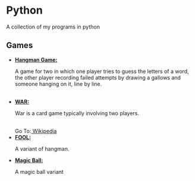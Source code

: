 # Python
A collection of my programs in python

<h2>Games</h2>

<ul>
  <li>
    <a href="MyHangman.py"><b>Hangman Game:</b></a>
    <p> A game for two in which one player tries to guess the letters of a word, the other player recording failed attempts by drawing a gallows and someone hanging on it, line by line.
    </p>
  </li>
  <br>
  
<li>
<a href="MyCardWar.py"><b>WAR:</b></a> 
<p>War is a card game typically involving two players.</p>
<br>
Go To:<a href="https://en.wikipedia.org/wiki/War_(card_game)"> Wikipedia</a>
</li>

 <li>
 <a href="fool.py"><b>FOOL:</b></a>
    <p>A variant of hangman.</p>
  </li>
  
  <li>
  <a href="magicball_fate.py"><b>Magic Ball:</b></a>
    <p>A magic ball variant</p>
  </li>
  
  

</ul>
  
